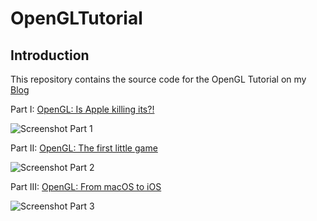 # OpenGLTutorial

## Introduction

This repository contains the source code for the OpenGL Tutorial on my [Blog](http://www.rogerboesch.com/)

Part I: [OpenGL: Is Apple killing its?!](http://www.rogerboesch.com/posts/opengl-on-macos.html)


![Screenshot Part 1](http://www.rogerboesch.com/images/opengl-on-macos-I-1.png  )


Part II: [OpenGL: The first little game](http://www.rogerboesch.com/posts/opengl-game.html)


![Screenshot Part 2](http://www.rogerboesch.com/images/opengl-pong.gif)


Part III: [OpenGL: From macOS to iOS](http://www.rogerboesch.com/posts/opengl-game-ios.html)


![Screenshot Part 3](http://www.rogerboesch.com/images/opengl-pong-ios.gif)
